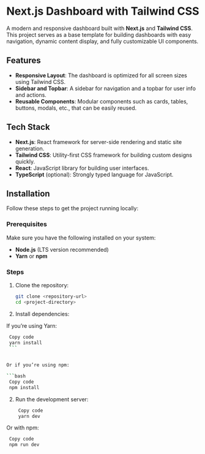 # Next.js Dashboard with Tailwind CSS

A modern and responsive dashboard built with **Next.js** and **Tailwind CSS**. This project serves as a base template for building dashboards with easy navigation, dynamic content display, and fully customizable UI components.

## Features

- **Responsive Layout**: The dashboard is optimized for all screen sizes using Tailwind CSS.
- **Sidebar and Topbar**: A sidebar for navigation and a topbar for user info and actions.
- **Reusable Components**: Modular components such as cards, tables, buttons, modals, etc., that can be easily reused.

## Tech Stack

- **Next.js**: React framework for server-side rendering and static site generation.
- **Tailwind CSS**: Utility-first CSS framework for building custom designs quickly.
- **React**: JavaScript library for building user interfaces.
- **TypeScript** (optional): Strongly typed language for JavaScript.

## Installation

Follow these steps to get the project running locally:

### Prerequisites

Make sure you have the following installed on your system:
- **Node.js** (LTS version recommended)
- **Yarn** or **npm**

### Steps

1. Clone the repository:

   ```bash
   git clone <repository-url>
   cd <project-directory>
   ```

2. Install dependencies:

If you’re using Yarn:

   ```bash
    Copy code
    yarn install
    ```

    
Or if you’re using npm:

   ```bash
    Copy code
    npm install
   ```
2. Run the development server:

   ```bash
    Copy code
    yarn dev
   ```

Or with npm:

   ```bash
    Copy code
    npm run dev
   ```
